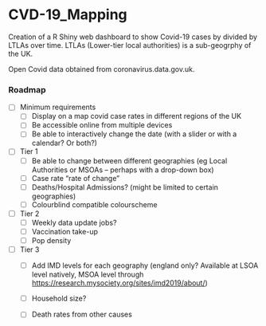 # CVD-19_Mapping

Creation of a R Shiny web dashboard to show Covid-19 cases by divided by LTLAs over time. LTLAs (Lower-tier local authorities) is a sub-geogrphy of the UK.

Open Covid data obtained from coronavirus.data.gov.uk.

### Roadmap

- [ ] Minimum requirements
  - [ ] Display on a map covid case rates in different regions of the UK 
  - [ ] Be accessible online from multiple devices 
  - [ ] Be able to interactively change the date (with a slider or with a calendar? Or both?) 
- [ ] Tier 1
  - [ ] Be able to change between different geographies (eg Local Authorities or MSOAs – perhaps with a drop-down box) 
  - [ ] Case rate “rate of change” 
  - [ ] Deaths/Hospital Admissions? (might be limited to certain geographies) 
  - [ ] Colourblind compatible colourscheme
- [ ] Tier 2
  - [ ] Weekly data update jobs? 
  - [ ] Vaccination take-up 
  - [ ] Pop density 
- [ ] Tier 3
  - [ ] Add IMD levels for each geography (england only? Available at LSOA level natively, MSOA level through https://research.mysociety.org/sites/imd2019/about/) 
  - [ ] Household size? 
  - [ ] Death rates from other causes 

